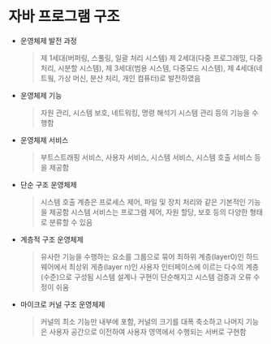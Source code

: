 # 자바 프로그램 구조

- 운영체제 발전 과정
  > 제 1세대(버퍼링, 스풀링, 일괄 처리 시스템) 제 2세대(다중 프로그래밍, 다중 처리, 시분할 시스템), 제 3세대(범용 시스템, 다중모드 시스템), 제 4세대(네트웤, 가상 머신, 분산 처리, 개인 컴퓨터)로 발전하였음
- 운영체제 기능
  > 자원 관리, 시스템 보호, 네트워킹, 명령 해석기 시스템 관리 등의 기능을 수행함
- 운영체제 서비스
  > 부트스트래핑 서비스, 사용자 서비스, 시스템 서비스, 시스템 호출 서비스 등을 제공함
- 단순 구조 운영체제
  > 시스템 호출 계층은 프로세스 제어, 파일 및 장치 처리와 같은 기본적인 기능을 제공함
  > 시스템 서비스는 프로그램 제어, 자원 할당, 보호 등의 다양한 형태로 분류할 수 있음
- 계층적 구조 운영체제
  > 유사한 기능을 수행하는 요소를 그룹으로 묶어 최하위 계층(layer0)인 하드웨어에서 최상위 게층(layer n)인 사용자 인터페이스에 이르는 다수의 계층(수준)으로 구성됨
  > 시스템 설계나 구현이 단순해지고 시스템 검증과 오류 수정이 쉬움
- 마이크로 커널 구조 운영체제
  > 커널의 최소 기능만 내부에 포함, 커널의 크기를 대폭 축소하고 나머지 기능은 사용자 공간으로 이전하여 사용자 영역에서 수행되는 서버로 구현함
